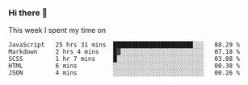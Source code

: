 ### Hi there 👋

<!--
**qiruohan/qiruohan** is a ✨ _special_ ✨ repository because its `README.md` (this file) appears on your GitHub profile.

Here are some ideas to get you started:

- 🔭 I’m currently working on ...
- 🌱 I’m currently learning ...
- 👯 I’m looking to collaborate on ...
- 🤔 I’m looking for help with ...
- 💬 Ask me about ...
- 📫 How to reach me: ...
- 😄 Pronouns: ...
- ⚡ Fun fact: ...
-->

This week I spent my time on 
<!--START_SECTION:waka-->
```text
JavaScript   25 hrs 31 mins  ██████████████████████░░░   88.29 % 
Markdown     2 hrs 4 mins    █▓░░░░░░░░░░░░░░░░░░░░░░░   07.18 % 
SCSS         1 hr 7 mins     █░░░░░░░░░░░░░░░░░░░░░░░░   03.88 % 
HTML         6 mins          ░░░░░░░░░░░░░░░░░░░░░░░░░   00.38 % 
JSON         4 mins          ░░░░░░░░░░░░░░░░░░░░░░░░░   00.26 % 
```
<!--END_SECTION:waka-->
